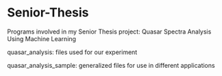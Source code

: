 # Senior-Thesis
Programs involved in my Senior Thesis project: Quasar Spectra Analysis Using Machine Learning

quasar_analysis: files used for our experiment

quasar_analysis_sample: generalized files for use in different applications
